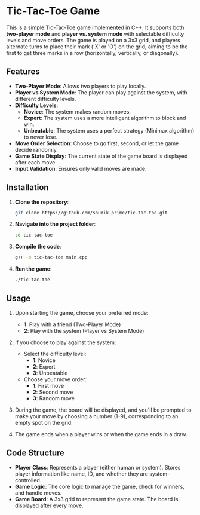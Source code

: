 # Tic-Tac-Toe Game

This is a simple Tic-Tac-Toe game implemented in C++. It supports both **two-player mode** and **player vs. system mode** with selectable difficulty levels and move orders. The game is played on a 3x3 grid, and players alternate turns to place their mark ('X' or 'O') on the grid, aiming to be the first to get three marks in a row (horizontally, vertically, or diagonally).

## Features

- **Two-Player Mode**: Allows two players to play locally.
- **Player vs System Mode**: The player can play against the system, with different difficulty levels.
- **Difficulty Levels**:
  - **Novice**: The system makes random moves.
  - **Expert**: The system uses a more intelligent algorithm to block and win.
  - **Unbeatable**: The system uses a perfect strategy (Minimax algorithm) to never lose.
- **Move Order Selection**: Choose to go first, second, or let the game decide randomly.
- **Game State Display**: The current state of the game board is displayed after each move.
- **Input Validation**: Ensures only valid moves are made.

## Installation

1. **Clone the repository**:
    ```bash
    git clone https://github.com/soumik-prime/tic-tac-toe.git
    ```

2. **Navigate into the project folder**:
    ```bash
    cd tic-tac-toe
    ```

3. **Compile the code**:
    ```bash
    g++ -o tic-tac-toe main.cpp
    ```

4. **Run the game**:
    ```bash
    ./tic-tac-toe
    ```

## Usage

1. Upon starting the game, choose your preferred mode:
   - **1**: Play with a friend (Two-Player Mode)
   - **2**: Play with the system (Player vs System Mode)

2. If you choose to play against the system:
   - Select the difficulty level:
     - **1**: Novice
     - **2**: Expert
     - **3**: Unbeatable
   - Choose your move order:
     - **1**: First move
     - **2**: Second move
     - **3**: Random move

3. During the game, the board will be displayed, and you'll be prompted to make your move by choosing a number (1-9), corresponding to an empty spot on the grid.

4. The game ends when a player wins or when the game ends in a draw.

## Code Structure

- **Player Class**: Represents a player (either human or system). Stores player information like name, ID, and whether they are system-controlled.
- **Game Logic**: The core logic to manage the game, check for winners, and handle moves.
- **Game Board**: A 3x3 grid to represent the game state. The board is displayed after every move.
